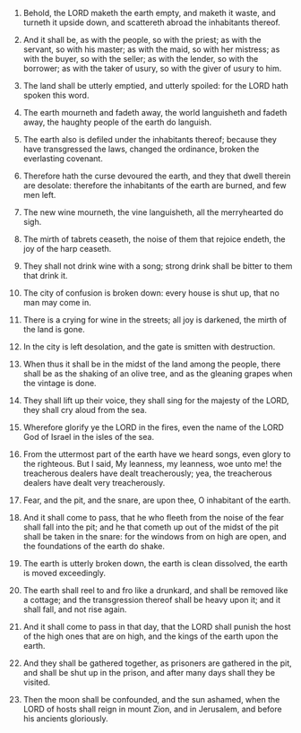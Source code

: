 1. Behold, the LORD maketh the earth empty, and maketh it waste, and
turneth it upside down, and scattereth abroad the inhabitants thereof.

2. And it shall be, as with the people, so with the priest; as with
the servant, so with his master; as with the maid, so with her
mistress; as with the buyer, so with the seller; as with the lender,
so with the borrower; as with the taker of usury, so with the giver of
usury to him.

3. The land shall be utterly emptied, and utterly spoiled: for the
LORD hath spoken this word.

4. The earth mourneth and fadeth away, the world languisheth and
fadeth away, the haughty people of the earth do languish.

5. The earth also is defiled under the inhabitants thereof; because
they have transgressed the laws, changed the ordinance, broken the
everlasting covenant.

6. Therefore hath the curse devoured the earth, and they that dwell
therein are desolate: therefore the inhabitants of the earth are
burned, and few men left.

7. The new wine mourneth, the vine languisheth, all the merryhearted
do sigh.

8. The mirth of tabrets ceaseth, the noise of them that rejoice
endeth, the joy of the harp ceaseth.

9. They shall not drink wine with a song; strong drink shall be
bitter to them that drink it.

10. The city of confusion is broken down: every house is shut up,
that no man may come in.

11. There is a crying for wine in the streets; all joy is darkened,
the mirth of the land is gone.

12. In the city is left desolation, and the gate is smitten with
destruction.

13. When thus it shall be in the midst of the land among the people,
there shall be as the shaking of an olive tree, and as the gleaning
grapes when the vintage is done.

14. They shall lift up their voice, they shall sing for the majesty
of the LORD, they shall cry aloud from the sea.

15. Wherefore glorify ye the LORD in the fires, even the name of the
LORD God of Israel in the isles of the sea.

16. From the uttermost part of the earth have we heard songs, even
glory to the righteous. But I said, My leanness, my leanness, woe unto
me! the treacherous dealers have dealt treacherously; yea, the
treacherous dealers have dealt very treacherously.

17. Fear, and the pit, and the snare, are upon thee, O inhabitant of
the earth.

18. And it shall come to pass, that he who fleeth from the noise of
the fear shall fall into the pit; and he that cometh up out of the
midst of the pit shall be taken in the snare: for the windows from on
high are open, and the foundations of the earth do shake.

19. The earth is utterly broken down, the earth is clean dissolved,
the earth is moved exceedingly.

20. The earth shall reel to and fro like a drunkard, and shall be
removed like a cottage; and the transgression thereof shall be heavy
upon it; and it shall fall, and not rise again.

21. And it shall come to pass in that day, that the LORD shall
punish the host of the high ones that are on high, and the kings of
the earth upon the earth.

22. And they shall be gathered together, as prisoners are gathered
in the pit, and shall be shut up in the prison, and after many days
shall they be visited.

23. Then the moon shall be confounded, and the sun ashamed, when the
LORD of hosts shall reign in mount Zion, and in Jerusalem, and before
his ancients gloriously.